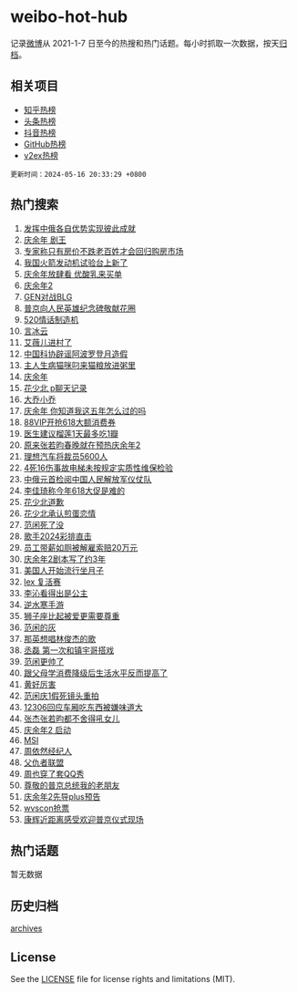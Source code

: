 # weibo-hot-hub

记录[微博](https://www.weibo.com)从 2021-1-7 日至今的热搜和热门话题。每小时抓取一次数据，按天[归档](archives)。

## 相关项目

- [知乎热榜](https://github.com/snaildev/zhihu-hot-hub)
- [头条热榜](https://github.com/snaildev/toutiao-hot-hub)
- [抖音热榜](https://github.com/snaildev/douyin-hot-hub)
- [GitHub热榜](https://github.com/snaildev/github-hot-hub)
- [v2ex热榜](https://github.com/snaildev/v2ex-hot-hub)


`更新时间：2024-05-16 20:33:29 +0800`

## 热门搜索

1. [发挥中俄各自优势实现彼此成就](https://m.weibo.cn/search?containerid=100103type%3D1%26t%3D10%26q%3D%23%E5%8F%91%E6%8C%A5%E4%B8%AD%E4%BF%84%E5%90%84%E8%87%AA%E4%BC%98%E5%8A%BF%E5%AE%9E%E7%8E%B0%E5%BD%BC%E6%AD%A4%E6%88%90%E5%B0%B1%23&stream_entry_id=51&isnewpage=1&extparam=seat%3D1%26pos%3D0%26filter_type%3Drealtimehot%26stream_entry_id%3D51%26c_type%3D51%26dgr%3D0%26q%3D%2523%25E5%258F%2591%25E6%258C%25A5%25E4%25B8%25AD%25E4%25BF%2584%25E5%2590%2584%25E8%2587%25AA%25E4%25BC%2598%25E5%258A%25BF%25E5%25AE%259E%25E7%258E%25B0%25E5%25BD%25BC%25E6%25AD%25A4%25E6%2588%2590%25E5%25B0%25B1%2523%26cate%3D10103%26display_time%3D1715862808%26pre_seqid%3D171586280815702859881)
1. [庆余年 剧王](https://m.weibo.cn/search?containerid=100103type%3D1%26t%3D10%26q%3D%E5%BA%86%E4%BD%99%E5%B9%B4+%E5%89%A7%E7%8E%8B&stream_entry_id=31&isnewpage=1&extparam=seat%3D1%26pos%3D0%26flag%3D4%26filter_type%3Drealtimehot%26c_type%3D31%26dgr%3D0%26cate%3D5001%26realpos%3D1%26stream_entry_id%3D31%26band_rank%3D1%26q%3D%25E5%25BA%2586%25E4%25BD%2599%25E5%25B9%25B4%2520%25E5%2589%25A7%25E7%258E%258B%26lcate%3D5001%26display_time%3D1715862808%26pre_seqid%3D171586280815702859881)
1. [专家称只有房价不跌老百姓才会回归购房市场](https://m.weibo.cn/search?containerid=100103type%3D1%26t%3D10%26q%3D%23%E4%B8%93%E5%AE%B6%E7%A7%B0%E5%8F%AA%E6%9C%89%E6%88%BF%E4%BB%B7%E4%B8%8D%E8%B7%8C%E8%80%81%E7%99%BE%E5%A7%93%E6%89%8D%E4%BC%9A%E5%9B%9E%E5%BD%92%E8%B4%AD%E6%88%BF%E5%B8%82%E5%9C%BA%23&stream_entry_id=31&isnewpage=1&extparam=seat%3D1%26pos%3D1%26flag%3D2%26filter_type%3Drealtimehot%26c_type%3D31%26dgr%3D0%26cate%3D5001%26realpos%3D2%26stream_entry_id%3D31%26band_rank%3D2%26q%3D%2523%25E4%25B8%2593%25E5%25AE%25B6%25E7%25A7%25B0%25E5%258F%25AA%25E6%259C%2589%25E6%2588%25BF%25E4%25BB%25B7%25E4%25B8%258D%25E8%25B7%258C%25E8%2580%2581%25E7%2599%25BE%25E5%25A7%2593%25E6%2589%258D%25E4%25BC%259A%25E5%259B%259E%25E5%25BD%2592%25E8%25B4%25AD%25E6%2588%25BF%25E5%25B8%2582%25E5%259C%25BA%2523%26lcate%3D5001%26display_time%3D1715862808%26pre_seqid%3D171586280815702859881)
1. [我国火箭发动机试验台上新了](https://m.weibo.cn/search?containerid=100103type%3D1%26t%3D10%26q%3D%23%E6%88%91%E5%9B%BD%E7%81%AB%E7%AE%AD%E5%8F%91%E5%8A%A8%E6%9C%BA%E8%AF%95%E9%AA%8C%E5%8F%B0%E4%B8%8A%E6%96%B0%E4%BA%86%23&stream_entry_id=31&isnewpage=1&extparam=seat%3D1%26pos%3D2%26flag%3D0%26filter_type%3Drealtimehot%26c_type%3D31%26dgr%3D0%26cate%3D5001%26realpos%3D3%26stream_entry_id%3D31%26band_rank%3D3%26q%3D%2523%25E6%2588%2591%25E5%259B%25BD%25E7%2581%25AB%25E7%25AE%25AD%25E5%258F%2591%25E5%258A%25A8%25E6%259C%25BA%25E8%25AF%2595%25E9%25AA%258C%25E5%258F%25B0%25E4%25B8%258A%25E6%2596%25B0%25E4%25BA%2586%2523%26lcate%3D5001%26display_time%3D1715862808%26pre_seqid%3D171586280815702859881)
1. [庆余年放肆看 优酸乳来买单](https://m.weibo.cn/search?containerid=100103type%3D1%26t%3D10%26q%3D%23%E5%BA%86%E4%BD%99%E5%B9%B4%E6%94%BE%E8%82%86%E7%9C%8B+%E4%BC%98%E9%85%B8%E4%B9%B3%E6%9D%A5%E4%B9%B0%E5%8D%95%23&stream_entry_id=31&isnewpage=1&extparam=seat%3D1%26pos%3D3%26topic_ad%3D1%26filter_type%3Drealtimehot%26c_type%3D31%26dgr%3D0%26adid%3D236618%26lcate%3D5001%26stream_entry_id%3D31%26band_rank%3D4%26cate%3D5001%26q%3D%2523%25E5%25BA%2586%25E4%25BD%2599%25E5%25B9%25B4%25E6%2594%25BE%25E8%2582%2586%25E7%259C%258B%2520%25E4%25BC%2598%25E9%2585%25B8%25E4%25B9%25B3%25E6%259D%25A5%25E4%25B9%25B0%25E5%258D%2595%2523%26is_ad_pos%3D1%26display_time%3D1715862808%26pre_seqid%3D171586280815702859881)
1. [庆余年2](https://m.weibo.cn/search?containerid=100103type%3D1%26t%3D10%26q%3D%E5%BA%86%E4%BD%99%E5%B9%B42&stream_entry_id=31&isnewpage=1&extparam=seat%3D1%26pos%3D4%26flag%3D1%26filter_type%3Drealtimehot%26c_type%3D31%26dgr%3D0%26cate%3D5001%26realpos%3D4%26stream_entry_id%3D31%26band_rank%3D4%26q%3D%25E5%25BA%2586%25E4%25BD%2599%25E5%25B9%25B42%26lcate%3D5001%26display_time%3D1715862808%26pre_seqid%3D171586280815702859881)
1. [GEN对战BLG](https://m.weibo.cn/search?containerid=100103type%3D1%26t%3D10%26q%3D%23GEN%E5%AF%B9%E6%88%98BLG%23&stream_entry_id=31&isnewpage=1&extparam=seat%3D1%26pos%3D5%26flag%3D0%26filter_type%3Drealtimehot%26c_type%3D31%26dgr%3D0%26cate%3D5001%26realpos%3D5%26stream_entry_id%3D31%26band_rank%3D5%26q%3D%2523GEN%25E5%25AF%25B9%25E6%2588%2598BLG%2523%26lcate%3D5001%26display_time%3D1715862808%26pre_seqid%3D171586280815702859881)
1. [普京向人民英雄纪念碑敬献花圈](https://m.weibo.cn/search?containerid=100103type%3D1%26t%3D10%26q%3D%23%E6%99%AE%E4%BA%AC%E5%90%91%E4%BA%BA%E6%B0%91%E8%8B%B1%E9%9B%84%E7%BA%AA%E5%BF%B5%E7%A2%91%E6%95%AC%E7%8C%AE%E8%8A%B1%E5%9C%88%23&stream_entry_id=31&isnewpage=1&extparam=seat%3D1%26pos%3D6%26flag%3D1%26filter_type%3Drealtimehot%26c_type%3D31%26dgr%3D0%26cate%3D5001%26realpos%3D6%26stream_entry_id%3D31%26band_rank%3D6%26q%3D%2523%25E6%2599%25AE%25E4%25BA%25AC%25E5%2590%2591%25E4%25BA%25BA%25E6%25B0%2591%25E8%258B%25B1%25E9%259B%2584%25E7%25BA%25AA%25E5%25BF%25B5%25E7%25A2%2591%25E6%2595%25AC%25E7%258C%25AE%25E8%258A%25B1%25E5%259C%2588%2523%26lcate%3D5001%26display_time%3D1715862808%26pre_seqid%3D171586280815702859881)
1. [520情话制造机](https://m.weibo.cn/search?containerid=100103type%3D1%26t%3D10%26q%3D%23520%E6%83%85%E8%AF%9D%E5%88%B6%E9%80%A0%E6%9C%BA%23&stream_entry_id=31&isnewpage=1&extparam=seat%3D1%26pos%3D7%26filter_type%3Drealtimehot%26c_type%3D31%26dgr%3D0%26adid%3D236673%26lcate%3D5001%26stream_entry_id%3D31%26band_rank%3D7%26cate%3D5001%26q%3D%2523520%25E6%2583%2585%25E8%25AF%259D%25E5%2588%25B6%25E9%2580%25A0%25E6%259C%25BA%2523%26is_ad_pos%3D1%26display_time%3D1715862808%26pre_seqid%3D171586280815702859881)
1. [言冰云](https://m.weibo.cn/search?containerid=100103type%3D1%26t%3D10%26q%3D%E8%A8%80%E5%86%B0%E4%BA%91&stream_entry_id=31&isnewpage=1&extparam=seat%3D1%26pos%3D8%26flag%3D2%26filter_type%3Drealtimehot%26c_type%3D31%26dgr%3D0%26cate%3D5001%26realpos%3D7%26stream_entry_id%3D31%26band_rank%3D7%26q%3D%25E8%25A8%2580%25E5%2586%25B0%25E4%25BA%2591%26lcate%3D5001%26display_time%3D1715862808%26pre_seqid%3D171586280815702859881)
1. [艾薇儿进村了](https://m.weibo.cn/search?containerid=100103type%3D1%26t%3D10%26q%3D%E8%89%BE%E8%96%87%E5%84%BF%E8%BF%9B%E6%9D%91%E4%BA%86&stream_entry_id=31&isnewpage=1&extparam=seat%3D1%26pos%3D9%26flag%3D0%26filter_type%3Drealtimehot%26c_type%3D31%26dgr%3D0%26cate%3D5001%26realpos%3D8%26stream_entry_id%3D31%26band_rank%3D8%26q%3D%25E8%2589%25BE%25E8%2596%2587%25E5%2584%25BF%25E8%25BF%259B%25E6%259D%2591%25E4%25BA%2586%26lcate%3D5001%26display_time%3D1715862808%26pre_seqid%3D171586280815702859881)
1. [中国科协辟谣阿波罗登月造假](https://m.weibo.cn/search?containerid=100103type%3D1%26t%3D10%26q%3D%23%E4%B8%AD%E5%9B%BD%E7%A7%91%E5%8D%8F%E8%BE%9F%E8%B0%A3%E9%98%BF%E6%B3%A2%E7%BD%97%E7%99%BB%E6%9C%88%E9%80%A0%E5%81%87%23&stream_entry_id=31&isnewpage=1&extparam=seat%3D1%26pos%3D10%26flag%3D1%26filter_type%3Drealtimehot%26c_type%3D31%26dgr%3D0%26cate%3D5001%26realpos%3D9%26stream_entry_id%3D31%26band_rank%3D9%26q%3D%2523%25E4%25B8%25AD%25E5%259B%25BD%25E7%25A7%2591%25E5%258D%258F%25E8%25BE%259F%25E8%25B0%25A3%25E9%2598%25BF%25E6%25B3%25A2%25E7%25BD%2597%25E7%2599%25BB%25E6%259C%2588%25E9%2580%25A0%25E5%2581%2587%2523%26lcate%3D5001%26display_time%3D1715862808%26pre_seqid%3D171586280815702859881)
1. [主人生病猫咪叼来猫粮放进粥里](https://m.weibo.cn/search?containerid=100103type%3D1%26t%3D10%26q%3D%23%E4%B8%BB%E4%BA%BA%E7%94%9F%E7%97%85%E7%8C%AB%E5%92%AA%E5%8F%BC%E6%9D%A5%E7%8C%AB%E7%B2%AE%E6%94%BE%E8%BF%9B%E7%B2%A5%E9%87%8C%23&stream_entry_id=31&isnewpage=1&extparam=seat%3D1%26pos%3D11%26flag%3D32768%26filter_type%3Drealtimehot%26c_type%3D31%26dgr%3D0%26cate%3D5001%26realpos%3D10%26stream_entry_id%3D31%26band_rank%3D10%26q%3D%2523%25E4%25B8%25BB%25E4%25BA%25BA%25E7%2594%259F%25E7%2597%2585%25E7%258C%25AB%25E5%2592%25AA%25E5%258F%25BC%25E6%259D%25A5%25E7%258C%25AB%25E7%25B2%25AE%25E6%2594%25BE%25E8%25BF%259B%25E7%25B2%25A5%25E9%2587%258C%2523%26lcate%3D5001%26display_time%3D1715862808%26pre_seqid%3D171586280815702859881)
1. [庆余年](https://m.weibo.cn/search?containerid=100103type%3D1%26t%3D10%26q%3D%E5%BA%86%E4%BD%99%E5%B9%B4&stream_entry_id=31&isnewpage=1&extparam=seat%3D1%26pos%3D12%26flag%3D0%26filter_type%3Drealtimehot%26c_type%3D31%26dgr%3D0%26cate%3D5001%26realpos%3D11%26stream_entry_id%3D31%26band_rank%3D11%26q%3D%25E5%25BA%2586%25E4%25BD%2599%25E5%25B9%25B4%26lcate%3D5001%26display_time%3D1715862808%26pre_seqid%3D171586280815702859881)
1. [花少北 p聊天记录](https://m.weibo.cn/search?containerid=100103type%3D1%26t%3D10%26q%3D%E8%8A%B1%E5%B0%91%E5%8C%97+p%E8%81%8A%E5%A4%A9%E8%AE%B0%E5%BD%95&stream_entry_id=31&isnewpage=1&extparam=seat%3D1%26pos%3D13%26flag%3D2%26filter_type%3Drealtimehot%26c_type%3D31%26dgr%3D0%26cate%3D5001%26realpos%3D12%26stream_entry_id%3D31%26band_rank%3D12%26q%3D%25E8%258A%25B1%25E5%25B0%2591%25E5%258C%2597%2520p%25E8%2581%258A%25E5%25A4%25A9%25E8%25AE%25B0%25E5%25BD%2595%26lcate%3D5001%26display_time%3D1715862808%26pre_seqid%3D171586280815702859881)
1. [大乔小乔](https://m.weibo.cn/search?containerid=100103type%3D1%26t%3D10%26q%3D%E5%A4%A7%E4%B9%94%E5%B0%8F%E4%B9%94&stream_entry_id=31&isnewpage=1&extparam=seat%3D1%26pos%3D14%26flag%3D1%26filter_type%3Drealtimehot%26c_type%3D31%26dgr%3D0%26cate%3D5001%26realpos%3D13%26stream_entry_id%3D31%26band_rank%3D13%26q%3D%25E5%25A4%25A7%25E4%25B9%2594%25E5%25B0%258F%25E4%25B9%2594%26lcate%3D5001%26display_time%3D1715862808%26pre_seqid%3D171586280815702859881)
1. [庆余年 你知道我这五年怎么过的吗](https://m.weibo.cn/search?containerid=100103type%3D1%26t%3D10%26q%3D%E5%BA%86%E4%BD%99%E5%B9%B4+%E4%BD%A0%E7%9F%A5%E9%81%93%E6%88%91%E8%BF%99%E4%BA%94%E5%B9%B4%E6%80%8E%E4%B9%88%E8%BF%87%E7%9A%84%E5%90%97&stream_entry_id=31&isnewpage=1&extparam=seat%3D1%26pos%3D15%26flag%3D0%26filter_type%3Drealtimehot%26c_type%3D31%26dgr%3D0%26cate%3D5001%26realpos%3D14%26stream_entry_id%3D31%26band_rank%3D14%26q%3D%25E5%25BA%2586%25E4%25BD%2599%25E5%25B9%25B4%2520%25E4%25BD%25A0%25E7%259F%25A5%25E9%2581%2593%25E6%2588%2591%25E8%25BF%2599%25E4%25BA%2594%25E5%25B9%25B4%25E6%2580%258E%25E4%25B9%2588%25E8%25BF%2587%25E7%259A%2584%25E5%2590%2597%26lcate%3D5001%26display_time%3D1715862808%26pre_seqid%3D171586280815702859881)
1. [88VIP开抢618大额消费券](https://m.weibo.cn/search?containerid=100103type%3D1%26t%3D10%26q%3D%2388VIP%E5%BC%80%E6%8A%A2618%E5%A4%A7%E9%A2%9D%E6%B6%88%E8%B4%B9%E5%88%B8%23&stream_entry_id=31&isnewpage=1&extparam=seat%3D1%26pos%3D16%26flag%3D0%26filter_type%3Drealtimehot%26c_type%3D31%26dgr%3D0%26adid%3D236665%26realpos%3D15%26stream_entry_id%3D31%26band_rank%3D15%26q%3D%252388VIP%25E5%25BC%2580%25E6%258A%25A2618%25E5%25A4%25A7%25E9%25A2%259D%25E6%25B6%2588%25E8%25B4%25B9%25E5%2588%25B8%2523%26cate%3D5001%26lcate%3D5001%26display_time%3D1715862808%26pre_seqid%3D171586280815702859881)
1. [医生建议榴莲1天最多吃1瓣](https://m.weibo.cn/search?containerid=100103type%3D1%26t%3D10%26q%3D%23%E5%8C%BB%E7%94%9F%E5%BB%BA%E8%AE%AE%E6%A6%B4%E8%8E%B21%E5%A4%A9%E6%9C%80%E5%A4%9A%E5%90%831%E7%93%A3%23&stream_entry_id=31&isnewpage=1&extparam=seat%3D1%26pos%3D17%26flag%3D2%26filter_type%3Drealtimehot%26c_type%3D31%26dgr%3D0%26cate%3D5001%26realpos%3D16%26stream_entry_id%3D31%26band_rank%3D16%26q%3D%2523%25E5%258C%25BB%25E7%2594%259F%25E5%25BB%25BA%25E8%25AE%25AE%25E6%25A6%25B4%25E8%258E%25B21%25E5%25A4%25A9%25E6%259C%2580%25E5%25A4%259A%25E5%2590%25831%25E7%2593%25A3%2523%26lcate%3D5001%26display_time%3D1715862808%26pre_seqid%3D171586280815702859881)
1. [原来张若昀春晚就在预热庆余年2](https://m.weibo.cn/search?containerid=100103type%3D1%26t%3D10%26q%3D%23%E5%8E%9F%E6%9D%A5%E5%BC%A0%E8%8B%A5%E6%98%80%E6%98%A5%E6%99%9A%E5%B0%B1%E5%9C%A8%E9%A2%84%E7%83%AD%E5%BA%86%E4%BD%99%E5%B9%B42%23&stream_entry_id=31&isnewpage=1&extparam=seat%3D1%26pos%3D18%26flag%3D0%26filter_type%3Drealtimehot%26c_type%3D31%26dgr%3D0%26cate%3D5001%26realpos%3D17%26stream_entry_id%3D31%26band_rank%3D17%26q%3D%2523%25E5%258E%259F%25E6%259D%25A5%25E5%25BC%25A0%25E8%258B%25A5%25E6%2598%2580%25E6%2598%25A5%25E6%2599%259A%25E5%25B0%25B1%25E5%259C%25A8%25E9%25A2%2584%25E7%2583%25AD%25E5%25BA%2586%25E4%25BD%2599%25E5%25B9%25B42%2523%26lcate%3D5001%26display_time%3D1715862808%26pre_seqid%3D171586280815702859881)
1. [理想汽车将裁员5600人](https://m.weibo.cn/search?containerid=100103type%3D1%26t%3D10%26q%3D%23%E7%90%86%E6%83%B3%E6%B1%BD%E8%BD%A6%E5%B0%86%E8%A3%81%E5%91%985600%E4%BA%BA%23&stream_entry_id=31&isnewpage=1&extparam=seat%3D1%26pos%3D19%26flag%3D0%26filter_type%3Drealtimehot%26c_type%3D31%26dgr%3D0%26cate%3D5001%26realpos%3D18%26stream_entry_id%3D31%26band_rank%3D18%26q%3D%2523%25E7%2590%2586%25E6%2583%25B3%25E6%25B1%25BD%25E8%25BD%25A6%25E5%25B0%2586%25E8%25A3%2581%25E5%2591%25985600%25E4%25BA%25BA%2523%26lcate%3D5001%26display_time%3D1715862808%26pre_seqid%3D171586280815702859881)
1. [4死16伤事故电梯未按规定实质性维保检验](https://m.weibo.cn/search?containerid=100103type%3D1%26t%3D10%26q%3D%234%E6%AD%BB16%E4%BC%A4%E4%BA%8B%E6%95%85%E7%94%B5%E6%A2%AF%E6%9C%AA%E6%8C%89%E8%A7%84%E5%AE%9A%E5%AE%9E%E8%B4%A8%E6%80%A7%E7%BB%B4%E4%BF%9D%E6%A3%80%E9%AA%8C%23&stream_entry_id=31&isnewpage=1&extparam=seat%3D1%26pos%3D20%26flag%3D1%26filter_type%3Drealtimehot%26c_type%3D31%26dgr%3D0%26cate%3D5001%26realpos%3D19%26stream_entry_id%3D31%26band_rank%3D19%26q%3D%25234%25E6%25AD%25BB16%25E4%25BC%25A4%25E4%25BA%258B%25E6%2595%2585%25E7%2594%25B5%25E6%25A2%25AF%25E6%259C%25AA%25E6%258C%2589%25E8%25A7%2584%25E5%25AE%259A%25E5%25AE%259E%25E8%25B4%25A8%25E6%2580%25A7%25E7%25BB%25B4%25E4%25BF%259D%25E6%25A3%2580%25E9%25AA%258C%2523%26lcate%3D5001%26display_time%3D1715862808%26pre_seqid%3D171586280815702859881)
1. [中俄元首检阅中国人民解放军仪仗队](https://m.weibo.cn/search?containerid=100103type%3D1%26t%3D10%26q%3D%23%E4%B8%AD%E4%BF%84%E5%85%83%E9%A6%96%E6%A3%80%E9%98%85%E4%B8%AD%E5%9B%BD%E4%BA%BA%E6%B0%91%E8%A7%A3%E6%94%BE%E5%86%9B%E4%BB%AA%E4%BB%97%E9%98%9F%23&stream_entry_id=31&isnewpage=1&extparam=seat%3D1%26pos%3D21%26flag%3D1%26filter_type%3Drealtimehot%26c_type%3D31%26dgr%3D0%26cate%3D5001%26realpos%3D20%26stream_entry_id%3D31%26band_rank%3D20%26q%3D%2523%25E4%25B8%25AD%25E4%25BF%2584%25E5%2585%2583%25E9%25A6%2596%25E6%25A3%2580%25E9%2598%2585%25E4%25B8%25AD%25E5%259B%25BD%25E4%25BA%25BA%25E6%25B0%2591%25E8%25A7%25A3%25E6%2594%25BE%25E5%2586%259B%25E4%25BB%25AA%25E4%25BB%2597%25E9%2598%259F%2523%26lcate%3D5001%26display_time%3D1715862808%26pre_seqid%3D171586280815702859881)
1. [李佳琦称今年618大促是难的](https://m.weibo.cn/search?containerid=100103type%3D1%26t%3D10%26q%3D%23%E6%9D%8E%E4%BD%B3%E7%90%A6%E7%A7%B0%E4%BB%8A%E5%B9%B4618%E5%A4%A7%E4%BF%83%E6%98%AF%E9%9A%BE%E7%9A%84%23&stream_entry_id=31&isnewpage=1&extparam=seat%3D1%26pos%3D22%26flag%3D2%26filter_type%3Drealtimehot%26c_type%3D31%26dgr%3D0%26cate%3D5001%26realpos%3D21%26stream_entry_id%3D31%26band_rank%3D21%26q%3D%2523%25E6%259D%258E%25E4%25BD%25B3%25E7%2590%25A6%25E7%25A7%25B0%25E4%25BB%258A%25E5%25B9%25B4618%25E5%25A4%25A7%25E4%25BF%2583%25E6%2598%25AF%25E9%259A%25BE%25E7%259A%2584%2523%26lcate%3D5001%26display_time%3D1715862808%26pre_seqid%3D171586280815702859881)
1. [花少北道歉](https://m.weibo.cn/search?containerid=100103type%3D1%26t%3D10%26q%3D%23%E8%8A%B1%E5%B0%91%E5%8C%97%E9%81%93%E6%AD%89%23&stream_entry_id=31&isnewpage=1&extparam=seat%3D1%26pos%3D23%26flag%3D2%26filter_type%3Drealtimehot%26c_type%3D31%26dgr%3D0%26cate%3D5001%26realpos%3D22%26stream_entry_id%3D31%26band_rank%3D22%26q%3D%2523%25E8%258A%25B1%25E5%25B0%2591%25E5%258C%2597%25E9%2581%2593%25E6%25AD%2589%2523%26lcate%3D5001%26display_time%3D1715862808%26pre_seqid%3D171586280815702859881)
1. [花少北承认煎蛋恋情](https://m.weibo.cn/search?containerid=100103type%3D1%26t%3D10%26q%3D%23%E8%8A%B1%E5%B0%91%E5%8C%97%E6%89%BF%E8%AE%A4%E7%85%8E%E8%9B%8B%E6%81%8B%E6%83%85%23&stream_entry_id=31&isnewpage=1&extparam=seat%3D1%26pos%3D24%26flag%3D0%26filter_type%3Drealtimehot%26c_type%3D31%26dgr%3D0%26cate%3D5001%26realpos%3D23%26stream_entry_id%3D31%26band_rank%3D23%26q%3D%2523%25E8%258A%25B1%25E5%25B0%2591%25E5%258C%2597%25E6%2589%25BF%25E8%25AE%25A4%25E7%2585%258E%25E8%259B%258B%25E6%2581%258B%25E6%2583%2585%2523%26lcate%3D5001%26display_time%3D1715862808%26pre_seqid%3D171586280815702859881)
1. [范闲死了没](https://m.weibo.cn/search?containerid=100103type%3D1%26t%3D10%26q%3D%E8%8C%83%E9%97%B2%E6%AD%BB%E4%BA%86%E6%B2%A1&stream_entry_id=31&isnewpage=1&extparam=seat%3D1%26pos%3D25%26flag%3D1%26filter_type%3Drealtimehot%26c_type%3D31%26dgr%3D0%26cate%3D5001%26realpos%3D24%26stream_entry_id%3D31%26band_rank%3D24%26q%3D%25E8%258C%2583%25E9%2597%25B2%25E6%25AD%25BB%25E4%25BA%2586%25E6%25B2%25A1%26lcate%3D5001%26display_time%3D1715862808%26pre_seqid%3D171586280815702859881)
1. [歌手2024彩排直击](https://m.weibo.cn/search?containerid=100103type%3D1%26t%3D10%26q%3D%23%E6%AD%8C%E6%89%8B2024%E5%BD%A9%E6%8E%92%E7%9B%B4%E5%87%BB%23&stream_entry_id=31&isnewpage=1&extparam=seat%3D1%26pos%3D26%26flag%3D0%26filter_type%3Drealtimehot%26c_type%3D31%26dgr%3D0%26cate%3D5001%26realpos%3D25%26stream_entry_id%3D31%26band_rank%3D25%26q%3D%2523%25E6%25AD%258C%25E6%2589%258B2024%25E5%25BD%25A9%25E6%258E%2592%25E7%259B%25B4%25E5%2587%25BB%2523%26lcate%3D5001%26display_time%3D1715862808%26pre_seqid%3D171586280815702859881)
1. [员工带薪如厕被解雇索赔20万元](https://m.weibo.cn/search?containerid=100103type%3D1%26t%3D10%26q%3D%23%E5%91%98%E5%B7%A5%E5%B8%A6%E8%96%AA%E5%A6%82%E5%8E%95%E8%A2%AB%E8%A7%A3%E9%9B%87%E7%B4%A2%E8%B5%9420%E4%B8%87%E5%85%83%23&stream_entry_id=31&isnewpage=1&extparam=seat%3D1%26pos%3D27%26flag%3D1%26filter_type%3Drealtimehot%26c_type%3D31%26dgr%3D0%26cate%3D5001%26realpos%3D26%26stream_entry_id%3D31%26band_rank%3D26%26q%3D%2523%25E5%2591%2598%25E5%25B7%25A5%25E5%25B8%25A6%25E8%2596%25AA%25E5%25A6%2582%25E5%258E%2595%25E8%25A2%25AB%25E8%25A7%25A3%25E9%259B%2587%25E7%25B4%25A2%25E8%25B5%259420%25E4%25B8%2587%25E5%2585%2583%2523%26lcate%3D5001%26display_time%3D1715862808%26pre_seqid%3D171586280815702859881)
1. [庆余年2剧本写了约3年](https://m.weibo.cn/search?containerid=100103type%3D1%26t%3D10%26q%3D%23%E5%BA%86%E4%BD%99%E5%B9%B42%E5%89%A7%E6%9C%AC%E5%86%99%E4%BA%86%E7%BA%A63%E5%B9%B4%23&stream_entry_id=31&isnewpage=1&extparam=seat%3D1%26pos%3D28%26flag%3D0%26filter_type%3Drealtimehot%26c_type%3D31%26dgr%3D0%26cate%3D5001%26realpos%3D27%26stream_entry_id%3D31%26band_rank%3D27%26q%3D%2523%25E5%25BA%2586%25E4%25BD%2599%25E5%25B9%25B42%25E5%2589%25A7%25E6%259C%25AC%25E5%2586%2599%25E4%25BA%2586%25E7%25BA%25A63%25E5%25B9%25B4%2523%26lcate%3D5001%26display_time%3D1715862808%26pre_seqid%3D171586280815702859881)
1. [美国人开始流行坐月子](https://m.weibo.cn/search?containerid=100103type%3D1%26t%3D10%26q%3D%23%E7%BE%8E%E5%9B%BD%E4%BA%BA%E5%BC%80%E5%A7%8B%E6%B5%81%E8%A1%8C%E5%9D%90%E6%9C%88%E5%AD%90%23&stream_entry_id=31&isnewpage=1&extparam=seat%3D1%26pos%3D29%26flag%3D0%26filter_type%3Drealtimehot%26c_type%3D31%26dgr%3D0%26cate%3D5001%26realpos%3D28%26stream_entry_id%3D31%26band_rank%3D28%26q%3D%2523%25E7%25BE%258E%25E5%259B%25BD%25E4%25BA%25BA%25E5%25BC%2580%25E5%25A7%258B%25E6%25B5%2581%25E8%25A1%258C%25E5%259D%2590%25E6%259C%2588%25E5%25AD%2590%2523%26lcate%3D5001%26display_time%3D1715862808%26pre_seqid%3D171586280815702859881)
1. [lex 复活赛](https://m.weibo.cn/search?containerid=100103type%3D1%26t%3D10%26q%3Dlex+%E5%A4%8D%E6%B4%BB%E8%B5%9B&stream_entry_id=31&isnewpage=1&extparam=seat%3D1%26pos%3D30%26flag%3D0%26filter_type%3Drealtimehot%26c_type%3D31%26dgr%3D0%26cate%3D5001%26realpos%3D29%26stream_entry_id%3D31%26band_rank%3D29%26q%3Dlex%2520%25E5%25A4%258D%25E6%25B4%25BB%25E8%25B5%259B%26lcate%3D5001%26display_time%3D1715862808%26pre_seqid%3D171586280815702859881)
1. [李沁看得出是公主](https://m.weibo.cn/search?containerid=100103type%3D1%26t%3D10%26q%3D%23%E6%9D%8E%E6%B2%81%E7%9C%8B%E5%BE%97%E5%87%BA%E6%98%AF%E5%85%AC%E4%B8%BB%23&stream_entry_id=31&isnewpage=1&extparam=seat%3D1%26pos%3D31%26flag%3D1%26filter_type%3Drealtimehot%26c_type%3D31%26dgr%3D0%26cate%3D5001%26realpos%3D30%26stream_entry_id%3D31%26band_rank%3D30%26q%3D%2523%25E6%259D%258E%25E6%25B2%2581%25E7%259C%258B%25E5%25BE%2597%25E5%2587%25BA%25E6%2598%25AF%25E5%2585%25AC%25E4%25B8%25BB%2523%26lcate%3D5001%26display_time%3D1715862808%26pre_seqid%3D171586280815702859881)
1. [逆水寒手游](https://m.weibo.cn/search?containerid=100103type%3D1%26t%3D10%26q%3D%E9%80%86%E6%B0%B4%E5%AF%92%E6%89%8B%E6%B8%B8&stream_entry_id=31&isnewpage=1&extparam=seat%3D1%26pos%3D32%26flag%3D1%26filter_type%3Drealtimehot%26c_type%3D31%26dgr%3D0%26cate%3D5001%26realpos%3D31%26stream_entry_id%3D31%26band_rank%3D31%26q%3D%25E9%2580%2586%25E6%25B0%25B4%25E5%25AF%2592%25E6%2589%258B%25E6%25B8%25B8%26lcate%3D5001%26display_time%3D1715862808%26pre_seqid%3D171586280815702859881)
1. [狮子座比起被爱更需要尊重](https://m.weibo.cn/search?containerid=100103type%3D1%26t%3D10%26q%3D%23%E7%8B%AE%E5%AD%90%E5%BA%A7%E6%AF%94%E8%B5%B7%E8%A2%AB%E7%88%B1%E6%9B%B4%E9%9C%80%E8%A6%81%E5%B0%8A%E9%87%8D%23&stream_entry_id=31&isnewpage=1&extparam=seat%3D1%26pos%3D33%26flag%3D1%26filter_type%3Drealtimehot%26c_type%3D31%26dgr%3D0%26cate%3D5001%26realpos%3D32%26stream_entry_id%3D31%26band_rank%3D32%26q%3D%2523%25E7%258B%25AE%25E5%25AD%2590%25E5%25BA%25A7%25E6%25AF%2594%25E8%25B5%25B7%25E8%25A2%25AB%25E7%2588%25B1%25E6%259B%25B4%25E9%259C%2580%25E8%25A6%2581%25E5%25B0%258A%25E9%2587%258D%2523%26lcate%3D5001%26display_time%3D1715862808%26pre_seqid%3D171586280815702859881)
1. [范闲的灰](https://m.weibo.cn/search?containerid=100103type%3D1%26t%3D10%26q%3D%23%E8%8C%83%E9%97%B2%E7%9A%84%E7%81%B0%23&stream_entry_id=31&isnewpage=1&extparam=seat%3D1%26pos%3D34%26flag%3D1%26filter_type%3Drealtimehot%26c_type%3D31%26dgr%3D0%26cate%3D5001%26realpos%3D33%26stream_entry_id%3D31%26band_rank%3D33%26q%3D%2523%25E8%258C%2583%25E9%2597%25B2%25E7%259A%2584%25E7%2581%25B0%2523%26lcate%3D5001%26display_time%3D1715862808%26pre_seqid%3D171586280815702859881)
1. [那英想唱林俊杰的歌](https://m.weibo.cn/search?containerid=100103type%3D1%26t%3D10%26q%3D%23%E9%82%A3%E8%8B%B1%E6%83%B3%E5%94%B1%E6%9E%97%E4%BF%8A%E6%9D%B0%E7%9A%84%E6%AD%8C%23&stream_entry_id=31&isnewpage=1&extparam=seat%3D1%26pos%3D35%26flag%3D1%26filter_type%3Drealtimehot%26c_type%3D31%26dgr%3D0%26cate%3D5001%26realpos%3D34%26stream_entry_id%3D31%26band_rank%3D34%26q%3D%2523%25E9%2582%25A3%25E8%258B%25B1%25E6%2583%25B3%25E5%2594%25B1%25E6%259E%2597%25E4%25BF%258A%25E6%259D%25B0%25E7%259A%2584%25E6%25AD%258C%2523%26lcate%3D5001%26display_time%3D1715862808%26pre_seqid%3D171586280815702859881)
1. [丞磊 第一次和镇宇哥搭戏](https://m.weibo.cn/search?containerid=100103type%3D1%26t%3D10%26q%3D%E4%B8%9E%E7%A3%8A+%E7%AC%AC%E4%B8%80%E6%AC%A1%E5%92%8C%E9%95%87%E5%AE%87%E5%93%A5%E6%90%AD%E6%88%8F&stream_entry_id=31&isnewpage=1&extparam=seat%3D1%26pos%3D36%26flag%3D1%26filter_type%3Drealtimehot%26c_type%3D31%26dgr%3D0%26cate%3D5001%26realpos%3D35%26stream_entry_id%3D31%26band_rank%3D35%26q%3D%25E4%25B8%259E%25E7%25A3%258A%2520%25E7%25AC%25AC%25E4%25B8%2580%25E6%25AC%25A1%25E5%2592%258C%25E9%2595%2587%25E5%25AE%2587%25E5%2593%25A5%25E6%2590%25AD%25E6%2588%258F%26lcate%3D5001%26display_time%3D1715862808%26pre_seqid%3D171586280815702859881)
1. [范闲更帅了](https://m.weibo.cn/search?containerid=100103type%3D1%26t%3D10%26q%3D%E8%8C%83%E9%97%B2%E6%9B%B4%E5%B8%85%E4%BA%86&stream_entry_id=31&isnewpage=1&extparam=seat%3D1%26pos%3D37%26flag%3D1%26filter_type%3Drealtimehot%26c_type%3D31%26dgr%3D0%26cate%3D5001%26realpos%3D36%26stream_entry_id%3D31%26band_rank%3D36%26q%3D%25E8%258C%2583%25E9%2597%25B2%25E6%259B%25B4%25E5%25B8%2585%25E4%25BA%2586%26lcate%3D5001%26display_time%3D1715862808%26pre_seqid%3D171586280815702859881)
1. [跟父母学消费降级后生活水平反而提高了](https://m.weibo.cn/search?containerid=100103type%3D1%26t%3D10%26q%3D%23%E8%B7%9F%E7%88%B6%E6%AF%8D%E5%AD%A6%E6%B6%88%E8%B4%B9%E9%99%8D%E7%BA%A7%E5%90%8E%E7%94%9F%E6%B4%BB%E6%B0%B4%E5%B9%B3%E5%8F%8D%E8%80%8C%E6%8F%90%E9%AB%98%E4%BA%86%23&stream_entry_id=31&isnewpage=1&extparam=seat%3D1%26pos%3D38%26flag%3D1%26filter_type%3Drealtimehot%26c_type%3D31%26dgr%3D0%26cate%3D5001%26realpos%3D37%26stream_entry_id%3D31%26band_rank%3D37%26q%3D%2523%25E8%25B7%259F%25E7%2588%25B6%25E6%25AF%258D%25E5%25AD%25A6%25E6%25B6%2588%25E8%25B4%25B9%25E9%2599%258D%25E7%25BA%25A7%25E5%2590%258E%25E7%2594%259F%25E6%25B4%25BB%25E6%25B0%25B4%25E5%25B9%25B3%25E5%258F%258D%25E8%2580%258C%25E6%258F%2590%25E9%25AB%2598%25E4%25BA%2586%2523%26lcate%3D5001%26display_time%3D1715862808%26pre_seqid%3D171586280815702859881)
1. [黄好厉害](https://m.weibo.cn/search?containerid=100103type%3D1%26t%3D10%26q%3D%E9%BB%84%E5%A5%BD%E5%8E%89%E5%AE%B3&stream_entry_id=31&isnewpage=1&extparam=seat%3D1%26pos%3D39%26flag%3D0%26filter_type%3Drealtimehot%26c_type%3D31%26dgr%3D0%26cate%3D5001%26realpos%3D38%26stream_entry_id%3D31%26band_rank%3D38%26q%3D%25E9%25BB%2584%25E5%25A5%25BD%25E5%258E%2589%25E5%25AE%25B3%26lcate%3D5001%26display_time%3D1715862808%26pre_seqid%3D171586280815702859881)
1. [范闲庆1假死镜头重拍](https://m.weibo.cn/search?containerid=100103type%3D1%26t%3D10%26q%3D%23%E8%8C%83%E9%97%B2%E5%BA%861%E5%81%87%E6%AD%BB%E9%95%9C%E5%A4%B4%E9%87%8D%E6%8B%8D%23&stream_entry_id=31&isnewpage=1&extparam=seat%3D1%26pos%3D40%26flag%3D1%26filter_type%3Drealtimehot%26c_type%3D31%26dgr%3D0%26cate%3D5001%26realpos%3D39%26stream_entry_id%3D31%26band_rank%3D39%26q%3D%2523%25E8%258C%2583%25E9%2597%25B2%25E5%25BA%25861%25E5%2581%2587%25E6%25AD%25BB%25E9%2595%259C%25E5%25A4%25B4%25E9%2587%258D%25E6%258B%258D%2523%26lcate%3D5001%26display_time%3D1715862808%26pre_seqid%3D171586280815702859881)
1. [12306回应车厢吃东西被嫌味道大](https://m.weibo.cn/search?containerid=100103type%3D1%26t%3D10%26q%3D%2312306%E5%9B%9E%E5%BA%94%E8%BD%A6%E5%8E%A2%E5%90%83%E4%B8%9C%E8%A5%BF%E8%A2%AB%E5%AB%8C%E5%91%B3%E9%81%93%E5%A4%A7%23&stream_entry_id=31&isnewpage=1&extparam=seat%3D1%26pos%3D41%26flag%3D0%26filter_type%3Drealtimehot%26c_type%3D31%26dgr%3D0%26cate%3D5001%26realpos%3D40%26stream_entry_id%3D31%26band_rank%3D40%26q%3D%252312306%25E5%259B%259E%25E5%25BA%2594%25E8%25BD%25A6%25E5%258E%25A2%25E5%2590%2583%25E4%25B8%259C%25E8%25A5%25BF%25E8%25A2%25AB%25E5%25AB%258C%25E5%2591%25B3%25E9%2581%2593%25E5%25A4%25A7%2523%26lcate%3D5001%26display_time%3D1715862808%26pre_seqid%3D171586280815702859881)
1. [张杰张若昀都不舍得吼女儿](https://m.weibo.cn/search?containerid=100103type%3D1%26t%3D10%26q%3D%23%E5%BC%A0%E6%9D%B0%E5%BC%A0%E8%8B%A5%E6%98%80%E9%83%BD%E4%B8%8D%E8%88%8D%E5%BE%97%E5%90%BC%E5%A5%B3%E5%84%BF%23&stream_entry_id=31&isnewpage=1&extparam=seat%3D1%26pos%3D42%26flag%3D0%26filter_type%3Drealtimehot%26c_type%3D31%26dgr%3D0%26cate%3D5001%26realpos%3D41%26stream_entry_id%3D31%26band_rank%3D41%26q%3D%2523%25E5%25BC%25A0%25E6%259D%25B0%25E5%25BC%25A0%25E8%258B%25A5%25E6%2598%2580%25E9%2583%25BD%25E4%25B8%258D%25E8%2588%258D%25E5%25BE%2597%25E5%2590%25BC%25E5%25A5%25B3%25E5%2584%25BF%2523%26lcate%3D5001%26display_time%3D1715862808%26pre_seqid%3D171586280815702859881)
1. [庆余年2 启动](https://m.weibo.cn/search?containerid=100103type%3D1%26t%3D10%26q%3D%E5%BA%86%E4%BD%99%E5%B9%B42+%E5%90%AF%E5%8A%A8&stream_entry_id=31&isnewpage=1&extparam=seat%3D1%26pos%3D43%26flag%3D1%26filter_type%3Drealtimehot%26c_type%3D31%26dgr%3D0%26cate%3D5001%26realpos%3D42%26stream_entry_id%3D31%26band_rank%3D42%26q%3D%25E5%25BA%2586%25E4%25BD%2599%25E5%25B9%25B42%2520%25E5%2590%25AF%25E5%258A%25A8%26lcate%3D5001%26display_time%3D1715862808%26pre_seqid%3D171586280815702859881)
1. [MSI](https://m.weibo.cn/search?containerid=100103type%3D1%26t%3D10%26q%3DMSI&stream_entry_id=31&isnewpage=1&extparam=seat%3D1%26pos%3D44%26flag%3D0%26filter_type%3Drealtimehot%26c_type%3D31%26dgr%3D0%26cate%3D5001%26realpos%3D43%26stream_entry_id%3D31%26band_rank%3D43%26q%3DMSI%26lcate%3D5001%26display_time%3D1715862808%26pre_seqid%3D171586280815702859881)
1. [周依然经纪人](https://m.weibo.cn/search?containerid=100103type%3D1%26t%3D10%26q%3D%E5%91%A8%E4%BE%9D%E7%84%B6%E7%BB%8F%E7%BA%AA%E4%BA%BA&stream_entry_id=31&isnewpage=1&extparam=seat%3D1%26pos%3D45%26flag%3D0%26filter_type%3Drealtimehot%26c_type%3D31%26dgr%3D0%26cate%3D5001%26realpos%3D44%26stream_entry_id%3D31%26band_rank%3D44%26q%3D%25E5%2591%25A8%25E4%25BE%259D%25E7%2584%25B6%25E7%25BB%258F%25E7%25BA%25AA%25E4%25BA%25BA%26lcate%3D5001%26display_time%3D1715862808%26pre_seqid%3D171586280815702859881)
1. [父仇者联盟](https://m.weibo.cn/search?containerid=100103type%3D1%26t%3D10%26q%3D%E7%88%B6%E4%BB%87%E8%80%85%E8%81%94%E7%9B%9F&stream_entry_id=31&isnewpage=1&extparam=seat%3D1%26pos%3D46%26flag%3D1%26filter_type%3Drealtimehot%26c_type%3D31%26dgr%3D0%26cate%3D5001%26realpos%3D45%26stream_entry_id%3D31%26band_rank%3D45%26q%3D%25E7%2588%25B6%25E4%25BB%2587%25E8%2580%2585%25E8%2581%2594%25E7%259B%259F%26lcate%3D5001%26display_time%3D1715862808%26pre_seqid%3D171586280815702859881)
1. [周也穿了套QQ秀](https://m.weibo.cn/search?containerid=100103type%3D1%26t%3D10%26q%3D%23%E5%91%A8%E4%B9%9F%E7%A9%BF%E4%BA%86%E5%A5%97QQ%E7%A7%80%23&stream_entry_id=31&isnewpage=1&extparam=seat%3D1%26pos%3D47%26flag%3D0%26filter_type%3Drealtimehot%26c_type%3D31%26dgr%3D0%26cate%3D5001%26realpos%3D46%26stream_entry_id%3D31%26band_rank%3D46%26q%3D%2523%25E5%2591%25A8%25E4%25B9%259F%25E7%25A9%25BF%25E4%25BA%2586%25E5%25A5%2597QQ%25E7%25A7%2580%2523%26lcate%3D5001%26display_time%3D1715862808%26pre_seqid%3D171586280815702859881)
1. [尊敬的普京总统我的老朋友](https://m.weibo.cn/search?containerid=100103type%3D1%26t%3D10%26q%3D%23%E5%B0%8A%E6%95%AC%E7%9A%84%E6%99%AE%E4%BA%AC%E6%80%BB%E7%BB%9F%E6%88%91%E7%9A%84%E8%80%81%E6%9C%8B%E5%8F%8B%23&stream_entry_id=31&isnewpage=1&extparam=seat%3D1%26pos%3D48%26flag%3D0%26filter_type%3Drealtimehot%26c_type%3D31%26dgr%3D0%26cate%3D5001%26realpos%3D47%26stream_entry_id%3D31%26band_rank%3D47%26q%3D%2523%25E5%25B0%258A%25E6%2595%25AC%25E7%259A%2584%25E6%2599%25AE%25E4%25BA%25AC%25E6%2580%25BB%25E7%25BB%259F%25E6%2588%2591%25E7%259A%2584%25E8%2580%2581%25E6%259C%258B%25E5%258F%258B%2523%26lcate%3D5001%26display_time%3D1715862808%26pre_seqid%3D171586280815702859881)
1. [庆余年2先导plus预告](https://m.weibo.cn/search?containerid=100103type%3D1%26t%3D10%26q%3D%23%E5%BA%86%E4%BD%99%E5%B9%B42%E5%85%88%E5%AF%BCplus%E9%A2%84%E5%91%8A%23&stream_entry_id=31&isnewpage=1&extparam=seat%3D1%26pos%3D49%26flag%3D0%26filter_type%3Drealtimehot%26c_type%3D31%26dgr%3D0%26cate%3D5001%26realpos%3D48%26stream_entry_id%3D31%26band_rank%3D48%26q%3D%2523%25E5%25BA%2586%25E4%25BD%2599%25E5%25B9%25B42%25E5%2585%2588%25E5%25AF%25BCplus%25E9%25A2%2584%25E5%2591%258A%2523%26lcate%3D5001%26display_time%3D1715862808%26pre_seqid%3D171586280815702859881)
1. [wvscon抢票](https://m.weibo.cn/search?containerid=100103type%3D1%26t%3D10%26q%3Dwvscon%E6%8A%A2%E7%A5%A8&stream_entry_id=31&isnewpage=1&extparam=seat%3D1%26pos%3D50%26flag%3D1%26filter_type%3Drealtimehot%26c_type%3D31%26dgr%3D0%26cate%3D5001%26realpos%3D49%26stream_entry_id%3D31%26band_rank%3D49%26q%3Dwvscon%25E6%258A%25A2%25E7%25A5%25A8%26lcate%3D5001%26display_time%3D1715862808%26pre_seqid%3D171586280815702859881)
1. [康辉近距离感受欢迎普京仪式现场](https://m.weibo.cn/search?containerid=100103type%3D1%26t%3D10%26q%3D%23%E5%BA%B7%E8%BE%89%E8%BF%91%E8%B7%9D%E7%A6%BB%E6%84%9F%E5%8F%97%E6%AC%A2%E8%BF%8E%E6%99%AE%E4%BA%AC%E4%BB%AA%E5%BC%8F%E7%8E%B0%E5%9C%BA%23&stream_entry_id=31&isnewpage=1&extparam=seat%3D1%26pos%3D51%26flag%3D0%26filter_type%3Drealtimehot%26c_type%3D31%26dgr%3D0%26cate%3D5001%26realpos%3D50%26stream_entry_id%3D31%26band_rank%3D50%26q%3D%2523%25E5%25BA%25B7%25E8%25BE%2589%25E8%25BF%2591%25E8%25B7%259D%25E7%25A6%25BB%25E6%2584%259F%25E5%258F%2597%25E6%25AC%25A2%25E8%25BF%258E%25E6%2599%25AE%25E4%25BA%25AC%25E4%25BB%25AA%25E5%25BC%258F%25E7%258E%25B0%25E5%259C%25BA%2523%26lcate%3D5001%26display_time%3D1715862808%26pre_seqid%3D171586280815702859881)

## 热门话题

暂无数据

## 历史归档

[archives](archives)

## License

See the [LICENSE](LICENSE) file for license rights and limitations (MIT).
